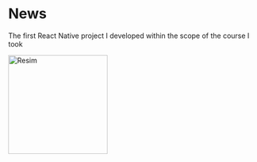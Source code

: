 # News
The first React Native project I developed within the scope of the course I took



<img src="[[https://drive.google.com/file/d/1ZTVRYutlPiONw4Y_T8eSLuSBthd63q29/view](https://github.com/aliahmetbme/News/commit/924e76cb0decc33e501740d950a902547a8f49ff#diff-03793706e37f528a6b453cad868c505a34973915708797a881d62e1ff012246f)https://github.com/aliahmetbme/News/commit/924e76cb0decc33e501740d950a902547a8f49ff#diff-03793706e37f528a6b453cad868c505a34973915708797a881d62e1ff012246f](https://github.com/aliahmetbme/News/blob/main/Screenshot_1687634542.png)https://github.com/aliahmetbme/News/blob/main/Screenshot_1687634542.png" alt="Resim" width="200" height="200" />
